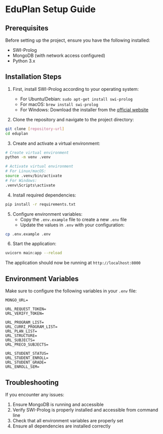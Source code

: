 # EduPlan Setup Guide

## Prerequisites

Before setting up the project, ensure you have the following installed:
- SWI-Prolog
- MongoDB (with network access configured)
- Python 3.x

## Installation Steps

1. First, install SWI-Prolog according to your operating system:
   - For Ubuntu/Debian: `sudo apt-get install swi-prolog`
   - For macOS: `brew install swi-prolog`
   - For Windows: Download the installer from the [official website](https://www.swi-prolog.org/download/stable)

2. Clone the repository and navigate to the project directory:
```bash
git clone [repository-url]
cd eduplan
```

3. Create and activate a virtual environment:
```bash
# Create virtual environment
python -m venv .venv

# Activate virtual environment
# For Linux/macOS:
source .venv/bin/activate
# For Windows:
.venv\Scripts\activate
```

4. Install required dependencies:
```bash
pip install -r requirements.txt
```

5. Configure environment variables:
   - Copy the `.env.example` file to create a new `.env` file
   - Update the values in `.env` with your configuration:
```bash
cp .env.example .env
```

6. Start the application:
```bash
uvicorn main:app --reload
```

The application should now be running at `http://localhost:8000`

## Environment Variables

Make sure to configure the following variables in your `.env` file:

```plaintext
MONGO_URL=

URL_REQUEST_TOKEN=
URL_VERIFY_TOKEN=

URL_PROGRAM_LIST=
URL_CURRI_PROGRAM_LIST=
URL_PLAN_LIST=
URL_STRUCTURE=
URL_SUBJECTS=
URL_PRECO_SUBJECTS=

URL_STUDENT_STATUS=
URL_STUDENT_ENROLL=
URL_STUDENT_GRADE=
URL_ENROLL_SEM=
```

## Troubleshooting

If you encounter any issues:

1. Ensure MongoDB is running and accessible
2. Verify SWI-Prolog is properly installed and accessible from command line
3. Check that all environment variables are properly set
4. Ensure all dependencies are installed correctly